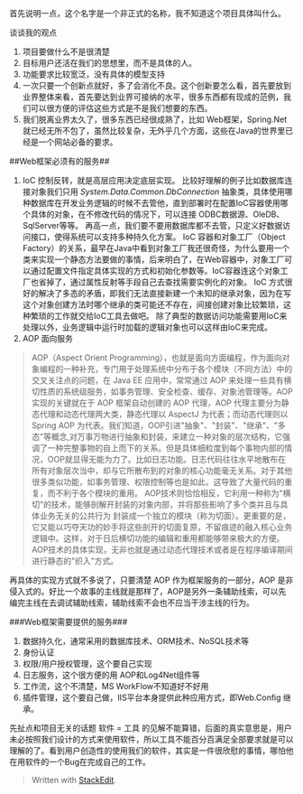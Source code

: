 首先说明一点，这个名字是一个非正式的名称，我不知道这个项目具体叫什么。

谈谈我的观点

1. 项目要做什么不是很清楚
2. 目标用户还活在我们的思想里，而不是具体的人。
3. 功能要求比较宽泛，没有具体的模型支持
4. 一次只要一个创新点就好，多了会消化不良。这个创新要怎么看，首先要放到业界整体来看，首先要达到业界可接纳的水平，很多东西都有现成的范例，我们可以很方便的评估这些方式是不是我们想要的东西。
5. 我们脱离业界太久了，很多东西已经很成熟了，比如 Web框架，Spring.Net 就已经无所不包了，虽然比较复杂，无外乎几个方面，这些在Java的世界里已经是一个网站必备的要求。

##Web框架必须有的服务##
1. IoC 控制反转，就是高层应用决定底层实现。
 比较好理解的例子比如数据库连接对象我们只用 *System.Data.Common.DbConnection* 抽象类，具体使用哪种数据库在开发业务逻辑的时候不去管他，直到部署时在配置IoC容器使用哪个具体的对象，在不修改代码的情况下，可以连接 ODBC数据源、OleDB、SqlServer等等。
再高一点，我们要不要用数据库都不去管，只定义好数据访问接口，使得系统可以支持多种持久化方案。
IoC 容器和对象工厂（Object Factory）的关系，最早在Java中看到对象工厂我还很奇怪，为什么要用一个类来实现一个静态方法要做的事情，后来明白了，在Web容器中，对象工厂可以通过配置文件指定具体实现的方式和初始化参数等。IoC容器连这个对象工厂也省掉了，通过属性反射等手段自己去查找需要实例化的对象。
IoC 方式很好的解决了多态的矛盾，即我们无法直接新建一个未知的继承对象，因为在写这个对象创建方法时哪个继承的类可能还不存在，间接创建对象比较繁琐，这种繁琐的工作就交给IoC工具去做吧。
除了典型的数据访问功能需要用IoC来处理以外，业务逻辑中运行时加载的逻辑对象也可以这样由IoC来完成。
2. AOP 面向服务
>AOP（Aspect Orient Programming），也就是面向方面编程，作为面向对象编程的一种补充，专门用于处理系统中分布于各个模块（不同方法）中的交叉关注点的问题，在 Java EE 应用中，常常通过 AOP 来处理一些具有横切性质的系统级服务，如事务管理、安全检查、缓存、对象池管理等。AOP 实现的关键就在于 AOP 框架自动创建的 AOP 代理，AOP 代理主要分为静态代理和动态代理两大类，静态代理以 AspectJ 为代表；而动态代理则以 Spring AOP 为代表。我们知道，OOP引进"抽象"、"封装"、"继承"、"多态"等概念,对万事万物进行抽象和封装，来建立一种对象的层次结构，它强调了一种完整事物的自上而下的关系。但是具体细粒度到每个事物内部的情况，OOP就显得无能为力了。比如日志功能。日志代码往往水平地散布在所有对象层次当中，却与它所散布到的对象的核心功能毫无关系。对于其他很多类似功能，如事务管理、权限控制等也是如此。这导致了大量代码的重复，而不利于各个模块的重用。
AOP技术则恰恰相反，它利用一种称为"横切"的技术，能够剖解开封装的对象内部，并将那些影响了多个类并且与具体业务无关的公共行为 封装成一个独立的模块（称为切面）。更重要的是，它又能以巧夺天功的妙手将这些剖开的切面复原，不留痕迹的融入核心业务逻辑中。这样，对于日后横切功能的编辑和重用都能够带来极大的方便。
AOP技术的具体实现，无非也就是通过动态代理技术或者是在程序编译期间进行静态的"织入"方式。

再具体的实现方式就不多说了，只要清楚 AOP 作为框架服务的一部分，AOP 是非侵入式的。好比一个故事的主线就是那样了，AOP是另外一条辅助线索，可以先编完主线在去调试辅助线索，辅助线索不会也不应当干涉主线的行为。

###Web框架需要提供的服务###
1. 数据持久化，通常采用的数据库技术、ORM技术、NoSQL技术等
2. 身份认证
3. 权限/用户授权管理，这个要自己实现
4. 日志服务，这个很方便的用 AOP和Log4Net组件等
5. 工作流，这个不清楚，MS WorkFlow不知道好不好用
6. 插件管理，这个要自己做，IIS平台本身提供此种应用方式，即Web.Config 继承。


先扯点和项目无关的话题
软件 = 工具 的见解不能算错，后面的真实意思是，用户未必按照我们设计的方式来使用软件，所以工具不能百分百满足全部要求就是可以理解的了。看到用户创造性的使用我们的软件，其实是一件很欣慰的事情，哪怕他在用软件的一个Bug在完成自己的工作。

> Written with [StackEdit](https://stackedit.io/).